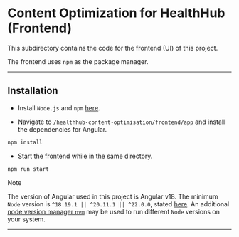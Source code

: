 
# Content Optimization for HealthHub (Frontend)

This subdirectory contains the code for the frontend (UI) of this project.

The frontend uses `npm` as the package manager.

---

## Installation

- Install `Node.js` and `npm` [here](https://docs.npmjs.com/downloading-and-installing-node-js-and-npm).

- Navigate to `/healthhub-content-optimisation/frontend/app` and install the dependencies for Angular.

```zsh
npm install
```

- Start the frontend while in the same directory.

```zsh
npm run start
```

> [!NOTE]
> The version of Angular used in this project is Angular v18.
> The minimum `Node` version is `^18.19.1 || ^20.11.1 || ^22.0.0`, stated [here](https://angular.dev/reference/versions).
> An additional [node version manager `nvm`](https://github.com/nvm-sh/nvm) may be used to run different `Node` versions
> on your system.

---

